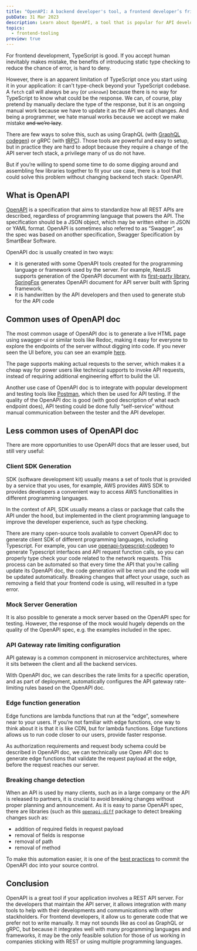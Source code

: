 ```yaml
---
title: "OpenAPI: A backend developer's tool, a frontend developer’s friend"
pubDate: 31 Mar 2023
description: Learn about OpenAPI, a tool that is popular for API development, and can be used to help with frontend development.
topics:
  - frontend-tooling
preview: true
---
```


For frontend development, TypeScript is good. If you accept human inevitably makes mistake, the benefits of introducing static type checking to reduce the chance of error, is hard to deny.

However, there is an apparent limitation of TypeScript once you start using it in your application: it can't type-check beyond your TypeScript codebase. A `fetch` call will always be `any` (or `unknown`) because there is no way for TypeScript to know what could be the response. We can, of course, play pretend by manually declare the type of the response, but it is an ongoing manual work because we have to update it as the API we call changes. And being a programmer, we hate manual works because we accept we make mistake ~~and we’re lazy~~.

There are few ways to solve this, such as using GraphQL (with [GraphQL codegen](https://the-guild.dev/graphql/codegen)) or gRPC (with [tRPC](https://trpc.io/)). Those tools are powerful and easy to setup, but in practice they are hard to adopt because they require a change of the API server tech stack, a privilege many of us do not have.

But if you’re willing to spend some time to do some digging around and assembling few libraries together to fit your use case, there is a tool that could solve this problem without changing backend tech stack: OpenAPI.

## What is OpenAPI

[OpenAPI](https://www.openapis.org/) is a specification that aims to standardize how all REST APIs are described, regardless of programming language that powers the API. The specification should be a JSON object, which may be written either in JSON or YAML format. OpenAPI is sometimes also referred to as “Swagger”, as the spec was based on another specification, Swagger Specification by SmartBear Software.

OpenAPI doc is usually created in two ways:

- it is generated with some OpenAPI tools created for the programming language or framework used by the server. For example, NestJS supports generation of the OpenAPI document with its [first-party library](https://docs.nestjs.com/openapi/introduction), [SpringFox](https://github.com/springfox/springfox) generates OpenAPI document for API server built with Spring framework.
- it is handwritten by the API developers and then used to generate stub for the API code

## Common uses of OpenAPI doc

The most common usage of OpenAPI doc is to generate a live HTML page using swagger-ui or similar tools like Redoc, making it easy for everyone to explore the endpoints of the server without digging into code. If you never seen the UI before, you can see an example [here](https://ecomm-service.fly.dev/docs).

The page supports making actual requests to the server, which makes it a cheap way for power users like technical supports to invoke API requests, instead of requiring additional engineering effort to build the UI.

Another use case of OpenAPI doc is to integrate with popular development and testing tools like [Postman](https://www.postman.com/), which then be used for API testing. If the quality of the OpenAPI doc is good (with good description of what each endpoint does), API testing could be done fully “self-service” without manual communication between the tester and the API developer.

## Less common uses of OpenAPI doc

There are more opportunities to use OpenAPI docs that are lesser used, but still very useful:

### Client SDK Generation

SDK (software development kit) usually means a set of tools that is provided by a service that you uses, for example, AWS provides AWS SDK to provides developers a convenient way to access AWS functionalities in different programming languages.

In the context of API, SDK usually means a class or package that calls the API under the hood, but implemented in the client programming language to improve the developer experience, such as type checking.

There are many open-source tools available to convert OpenAPI doc to generate client SDK of different programming languages, including Typescript. For example, you can use [openapi-typescript-codegen](https://github.com/ferdikoomen/openapi-typescript-codegen) to generate Typescript interfaces and API request function calls, so you can properly type check your code related to the network requests. This process can be automated so that every time the API that you’re calling update its OpenAPI doc, the code generation will be rerun and the code will be updated automatically. Breaking changes that affect your usage, such as removing a field that your frontend code is using, will resulted in a type error.

### Mock Server Generation

It is also possible to generate a mock server based on the OpenAPI spec for testing. However, the response of the mock would hugely depends on the quality of the OpenAPI spec, e.g. the examples included in the spec.

### API Gateway rate limiting configuration

API gateway is a common component in microservice architectures, where it sits between the client and all the backend services.

With OpenAPI doc, we can describes the rate limits for a specific operation, and as part of deployment, automatically configures the API gateway rate-limiting rules based on the OpenAPI doc.

### Edge function generation

Edge functions are lambda functions that run at the “edge”, somewhere near to your users. If you’re not familiar with edge functions, one way to think about it is that it is like CDN, but for lambda functions. Edge functions allows us to run code closer to our users, provide faster response.

As authorization requirements and request body schema could be described in OpenAPI doc, we can technically use Open API doc to generate edge functions that validate the request payload at the edge, before the request reaches our server.

### Breaking change detection

When an API is used by many clients, such as in a large company or the API is released to partners, it is crucial to avoid breaking changes without proper planning and announcement. As it is easy to parse OpenAPI spec, there are libraries (such as this [`openapi-diff`](https://bitbucket.org/atlassian/openapi-diff/src/master/) package to detect breaking changes such as:

- addition of required fields in request payload
- removal of fields is response
- removal of path
- removal of method

To make this automation easier, it is one of the [best practices](https://oai.github.io/Documentation/best-practices.html#add-openapi-documents-to-source-control) to commit the OpenAPI doc into your source control.

## Conclusion

OpenAPI is a great tool if your application involves a REST API server. For the developers that maintain the API server, it allows integration with many tools to help with their developments and communications with other stackholders. For frontend developers, it allow us to generate code that we prefer not to write manually. It may not sounds like as cool as GraphQL or gRPC, but because it integrates well with many programming languages and frameworks, it may be the only feasible solution for those of us working in companies sticking with REST or using multiple programming languages.
